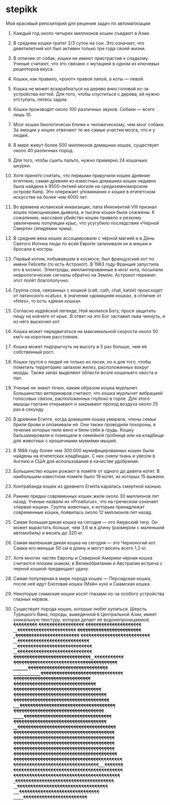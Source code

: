 # stepikk
Мой красивый репозиторий для решения задач по автоматизации
1. Каждый год около четырех миллионов кошек съедают в Азии.

2. В среднем кошки тратят 2/3 суток на сон. Это означает, что девятилетний кот был активен только три года своей жизни.

3. В отличие от собак, кошки не имеют пристрастия к сладкому. Ученые считают, что это связано с мутацией в одном из ключевых рецепторов вкуса.

4. Кошки, как правило, «роют» правой лапой, а коты — левой.

5. Кошка не может вскарабкаться на дерево вниз головой из-за устройства когтей. Для того, чтобы спуститься с дерева, ей нужно отступать, пятясь задом.

6. Кошки производят около 100 различных звуков. Собаки — всего лишь 10.

7. Мозг кошки биологически ближе к человеческому, чем мозг собаки. За эмоции у кошек отвечают те же самые участки мозга, что и у людей.

8. В мире живут более 500 миллионов домашних кошек, существует около 40 различных пород.

9. Для того, чтобы сшить пальто, нужно примерно 24 кошачьих шкурки.

10. Хотя принято считать, что первыми приручили кошек древние египтяне, самая древняя из известных домашних кошек недавно была найдена в 9500-летней могиле на средиземноморском острове Кипр. Это опережает упоминания о кошке в египетском искусстве на более чем 4000 лет.

11. Во времена испанской инквизиции, папа Иннокентий VIII признал кошек помощниками дьявола, и тысячи кошки были сожжены. К сожалению, массовое убийство кошек привело к резкому увеличению популяции крыс, что усугубило последствия «Черной Смерти» (эпидемии чумы).

12. В средние века кошек ассоциировали с чёрной магией и в День Святого Иотнна люди по всей Европе запихивали их в мешки и бросали в костры.

13. Первый котом, побывавшем в космосе, был французский кот по имени Felicette (то есть Астрокот). В 1963 году Франция запустила его в космос. Электроды, имплантированные в мозг кота, посылали неврологические сигналы обратно на Землю. Астрокот пережил этот полёт благополучно.

14. Группа слов, связанных с кошкой (catt, cath, chat, katze) происходят от латинского «catus», в значении «домашняя кошка», в отличие от «feles», то есть «дикая кошка».

15. Согласно иудейской легенде, Ной молился Богу, прося защитить пищу на ковчеге от крыс. В ответ на это Бог заставил льва чихнуть, и из него выскочил кот.

16. Кошка может передвигаться на максимальной скорости около 50 км/ч на короткие расстояния.

17. Кошка может подпрыгнуть на высоту в 5 раз больше, чем её собственный рост.

18. Кошки трутся о людей не только из ласки, но и для того, чтобы пометить территорию запахом желез, расположенных вокруг морды. Также запах выделяют области возле кошачьего хвоста и лап.

19. Ученые не знают точно, каким образом кошка мурлычет. Большинство ветеринаров считают, что кошка мурлычет вибрацией голосовых связок, расположенных глубоко в горле. Для этого мышцы гортани открывают и закрывают проход воздуха около 25 раз в секунду.

20. В древнем Египте, когда домашняя кошка умирала, члены семьи брили брови и оплакивали её. Они также проводили похороны, в течение которых пили вино и били себя в грудь. Кошку бальзамировали и помещали в семейной гробнице или на кладбище для животных с крошечными мумиями мышей.

21. В 1888 году более чем 300.000 мумифицированных кошек были найдены на египетских кладбищах. С них сняли ткань и увезли в Англию и США для использования в качестве удобрения.

22. Большинство кошек рожают в помёте от одного до девяти котят. В наибольшем известном помете было 19 котят, из которых 15 выжили.

23. Контрабанда кошек из древнего Египта каралась смертной казнью.

24. Ранние предки современных кошек жили около 30 миллионов лет назад. Ученые назвали их «Proailurus», что на греческом означает «первая кошка». Группа животных, к которым принадлежат современные кошки, появилась около 12 миллионов лет назад.

25. Самая большая дикая кошка на сегодня — это Амурский тигр. Он может вырастать больше, чем 3,6 м в длину (размером с маленький автомобиль) и весить до 320 кг.

26. Самая маленькая дикая кошка на сегодня — это Черноногий кот. Самки его меньше 50 см в длину и могут весить всего 1,2 кг.

27. Хотя многих частях Европы и Северной Америки черная кошка считается плохим знаком, в Великобритании и Австралии встреча с черной кошкой предвещает удачу.

28. Самая популярная в мире порода кошек — Персидская кошка, после неё идут Енотовая кошка (Мэйн-кун) и Сиамская кошка.

29. Некоторые сиамские кошки косят глазами из-за особого устройства глазных нервов.

30. Существует порода кошек, которые любят купаться. Шерсть Турецкого Вана, породы, выведенной в Центральной Азии, имеет уникальную текстуру, которая делает её водонепроницаемой.
¶¶¶¶¶¶¶¶¶
¶¶¶¶_¶¶¶¶¶¶¶¶¶¶¶¶¶
_¶¶¶¶¶¶¶¶¶¶¶¶¶¶¶¶¶¶¶¶¶
__¶¶¶¶¶¶¶¶¶¶¶¶¶¶¶¶¶¶¶¶¶¶
__¶¶¶¶¶¶¶¶¶¶¶¶¶¶¶¶¶¶¶¶¶¶¶¶
_¶¶¶¶¶¶__¶¶¶¶¶¶¶¶¶¶¶¶¶¶¶¶¶¶
_¶¶¶¶¶_¶¶¶¶¶¶¶¶¶¶¶¶¶¶¶¶¶¶¶¶¶
__¶¶¶¶¶¶¶¶¶¶¶¶¶¶¶¶¶¶¶¶¶¶¶¶¶¶¶
__¶¶¶¶¶¶¶¶¶¶¶¶¶¶¶¶¶¶¶¶¶¶¶¶¶¶¶¶
__¶¶_¶¶¶¶¶¶¶¶¶¶¶¶¶¶¶¶¶¶¶¶¶¶¶¶¶¶
__¶¶¶¶¶¶¶¶¶¶¶¶¶¶¶¶¶¶¶¶¶¶¶¶¶¶¶¶¶_____¶¶¶¶¶¶¶¶¶¶¶
__¶¶¶¶¶¶¶¶¶___¶¶¶¶¶¶¶¶¶¶¶¶¶¶¶¶¶____¶¶¶¶¶¶¶¶¶¶¶¶¶
______________¶¶¶¶¶¶¶¶¶¶¶¶¶¶¶¶¶___¶¶¶¶¶__¶¶¶¶¶¶¶¶
_____________¶¶¶¶¶¶¶¶¶¶¶¶¶¶¶¶¶¶¶__¶¶¶¶¶____¶¶¶¶¶¶¶
_____________¶¶¶¶¶¶¶¶¶¶¶¶¶¶¶¶¶¶¶__¶¶¶¶¶______¶¶¶¶¶
____________¶¶¶¶¶¶¶¶¶¶¶¶¶¶¶¶¶¶¶¶¶_¶¶¶¶¶______¶¶¶¶¶
__________¶¶¶¶¶¶¶¶¶¶¶¶¶¶¶¶¶¶¶¶¶¶¶_¶¶¶¶¶______¶¶¶¶¶
_________¶¶¶¶¶¶¶¶¶¶¶¶¶¶¶¶¶¶¶¶¶¶¶¶__¶¶¶¶¶¶____¶¶¶¶¶
________¶¶¶¶¶¶¶¶¶¶¶¶¶¶¶¶¶¶¶¶¶¶¶¶¶___¶¶¶¶¶¶___¶¶¶¶¶
_______¶¶¶¶¶¶¶¶¶¶¶¶¶¶¶¶¶¶¶¶¶¶¶¶¶¶____¶¶¶¶¶¶__¶¶¶¶
_____¶¶¶¶¶¶¶¶¶¶¶¶¶¶¶¶¶¶¶¶¶¶¶¶¶¶¶¶_____¶¶¶¶¶¶
_____¶¶¶¶¶¶¶¶¶¶¶¶¶¶¶¶¶¶¶¶¶¶¶¶¶¶¶¶_______¶¶¶¶¶
___¶¶¶¶¶¶¶¶¶¶¶¶¶¶¶¶¶¶¶¶¶¶¶¶¶¶¶¶¶¶_______¶¶¶¶¶
__¶¶¶¶¶¶¶¶¶¶¶¶¶¶¶¶¶¶¶¶¶¶¶¶¶¶¶¶¶¶¶_______¶¶¶¶¶¶
_¶¶¶¶¶¶¶¶¶¶¶¶¶¶¶¶¶¶¶¶¶¶¶¶¶¶¶¶¶¶¶¶_______¶¶¶¶¶¶
_¶¶¶¶¶¶¶¶¶¶¶¶¶¶¶¶¶¶¶¶¶¶¶¶¶¶¶¶¶¶¶¶_______¶¶¶¶¶¶
¶¶¶¶¶¶¶¶¶¶¶¶¶¶¶¶¶¶¶¶¶¶¶¶¶¶¶¶¶¶¶¶________¶¶¶¶¶¶
¶¶¶¶¶¶¶¶¶¶¶¶¶¶¶¶¶¶¶¶¶¶¶¶¶¶¶¶¶¶¶¶________¶¶¶¶¶¶
¶¶¶¶¶¶¶¶¶¶¶¶¶¶¶¶¶¶¶¶¶¶¶¶¶¶¶¶¶¶¶¶______¶¶¶¶¶¶¶
¶¶¶¶¶¶¶¶¶¶¶¶¶¶¶¶¶¶¶¶¶¶¶¶¶¶¶¶¶¶¶¶___¶¶¶¶¶¶¶¶¶
¶¶¶¶¶¶¶¶¶¶¶¶¶¶¶¶¶¶¶¶¶¶¶¶¶¶¶¶¶¶¶¶___¶¶¶¶¶¶¶
¶¶¶¶¶¶¶¶¶¶¶¶¶¶¶¶¶¶¶¶¶¶¶¶¶¶¶¶¶¶¶¶¶¶¶¶¶¶¶¶¶
¶¶¶¶¶¶¶¶¶¶¶¶¶¶¶¶¶¶¶¶¶¶¶¶¶¶¶¶¶¶¶¶¶¶¶¶¶¶¶¶
_¶¶¶¶¶¶¶¶¶¶¶¶¶¶¶¶¶¶¶¶¶¶¶¶¶¶¶¶¶¶¶¶¶¶¶¶¶
__¶¶¶¶¶¶¶¶¶¶¶¶¶¶¶¶¶¶¶¶¶¶¶¶¶¶¶¶¶¶¶¶¶¶
___¶¶¶¶¶¶¶¶¶¶¶¶¶¶¶¶¶¶¶¶¶¶¶¶¶¶¶¶¶¶
_____¶¶¶¶¶¶¶¶¶¶¶¶¶¶¶¶¶¶¶¶¶¶¶¶
